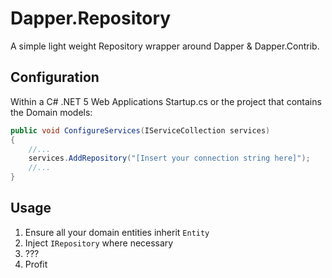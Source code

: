 # Dapper.Repository
A simple light weight Repository wrapper around Dapper & Dapper.Contrib.

## Configuration
Within a C# .NET 5 Web Applications Startup.cs or the project that contains the Domain models:
```c#
public void ConfigureServices(IServiceCollection services)
{
    //...
    services.AddRepository("[Insert your connection string here]");
    //...
}
```

## Usage
1. Ensure all your domain entities inherit `Entity`
2. Inject `IRepository` where necessary
3. ???
4. Profit